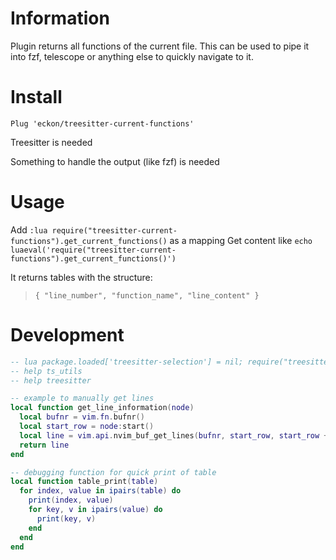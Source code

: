 # Information

Plugin returns all functions of the current file.
This can be used to pipe it into fzf, telescope or anything else to quickly navigate to it.


# Install

`Plug 'eckon/treesitter-current-functions'`

Treesitter is needed

Something to handle the output (like fzf) is needed


# Usage

Add `:lua require("treesitter-current-functions").get_current_functions()` as a mapping
Get content like `echo luaeval('require("treesitter-current-functions").get_current_functions()')`

It returns tables with the structure:
> `{ "line_number", "function_name", "line_content" }`


# Development

```lua
-- lua package.loaded['treesitter-selection'] = nil; require("treesitter-current-functions").get_current_functions()
-- help ts_utils
-- help treesitter

-- example to manually get lines
local function get_line_information(node)
  local bufnr = vim.fn.bufnr()
  local start_row = node:start()
  local line = vim.api.nvim_buf_get_lines(bufnr, start_row, start_row + 1, false)[1]
  return line
end

-- debugging function for quick print of table
local function table_print(table)
  for index, value in ipairs(table) do
    print(index, value)
    for key, v in ipairs(value) do
      print(key, v)
    end
  end
end
```
